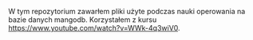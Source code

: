 W tym repozytorium zawarłem pliki użyte podczas nauki operowania na bazie danych mangodb. Korzystałem z kursu https://www.youtube.com/watch?v=WWk-4q3wiV0.
